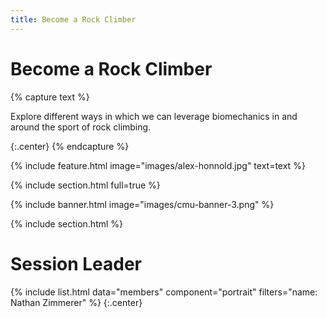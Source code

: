 ```yaml
---
title: Become a Rock Climber
---
```


# Become a Rock Climber

{% capture text %}


Explore different ways in which we can leverage biomechanics in and around the sport of rock climbing.


{:.center}
{% endcapture %}

{%
  include feature.html
  image="images/alex-honnold.jpg"
  text=text
%}

{% include section.html full=true %}

{% include banner.html image="images/cmu-banner-3.png" %}

{% include section.html %}

# <i class="fas fa-users"></i>Session Leader
{%
  include list.html
  data="members"
  component="portrait"
  filters="name: Nathan Zimmerer"
%}
{:.center}